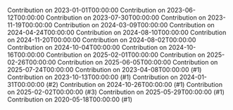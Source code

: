 Contribution on 2023-01-01T00:00:00
Contribution on 2023-06-12T00:00:00
Contribution on 2023-07-30T00:00:00
Contribution on 2023-11-19T00:00:00
Contribution on 2024-03-09T00:00:00
Contribution on 2024-04-24T00:00:00
Contribution on 2024-08-10T00:00:00
Contribution on 2024-11-20T00:00:00
Contribution on 2024-08-02T00:00:00
Contribution on 2024-10-04T00:00:00
Contribution on 2024-10-16T00:00:00
Contribution on 2025-02-01T00:00:00
Contribution on 2025-02-26T00:00:00
Contribution on 2025-06-05T00:00:00
Contribution on 2025-07-24T00:00:00
Contribution on 2023-04-08T00:00:00 (#1)
Contribution on 2023-10-13T00:00:00 (#1)
Contribution on 2024-01-31T00:00:00 (#2)
Contribution on 2024-10-26T00:00:00 (#1)
Contribution on 2025-02-02T00:00:00 (#3)
Contribution on 2025-05-29T00:00:00 (#1)
Contribution on 2020-05-18T00:00:00 (#1)
